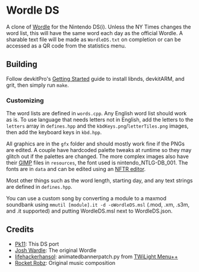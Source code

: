 # Wordle DS
A clone of [Wordle](https://www.nytimes.com/games/wordle/index.html) for the Nintendo DS(i). Unless the NY Times changes the word list, this will have the same word each day as the official Wordle. A sharable text file will be made as `WordleDS.txt` on completion or can be accessed as a QR code from the statistics menu.

## Building
Follow devkitPro's [Getting Started](https://devkitpro.org/wiki/Getting_Started) guide to install libnds, devkitARM, and grit, then simply run `make`.

### Customizing
The word lists are defined in `words.cpp`. Any English word list should work as is. To use language that needs letters not in English, add the letters to the `letters` array in `defines.hpp` and the `kbdKeys.png`/`letterTiles.png` images, then add the keyboard keys in `kbd.hpp`.

All graphics are in the `gfx` folder and should mostly work fine if the PNGs are edited. A couple have hardcoded palette tweaks at runtime so they may glitch out if the palettes are changed. The more complex images also have their [GIMP](https://www.gimp.org) files in `resources`, the font used is nintendo_NTLG-DB_001. The fonts are in `data` and can be edited using an [NFTR editor](https://pk11.us/nftr-editor/).

Most other things such as the word length, starting day, and any text strings are defined in `defines.hpp`.

You can use a custom song by converting a module to a maxmod soundbank using `mmutil [module].it -d -oWordleDS.msl` (.mod, .xm, .s3m, and .it supported) and putting WordleDS.msl next to WordleDS.json.

## Credits
- [Pk11](https://github.com/Epicmn11): This DS port
- [Josh Wardle](https://github.com/powerlanguage): The original Wordle
- [lifehackerhansol](https://github.com/lifehackerhansol): animatedbannerpatch.py from [TWiLight Menu++](https://github.com/DS-Homebrew/TWiLightMenu)
- [Rocket Robz](https://github.com/RocketRobz): Original music composition